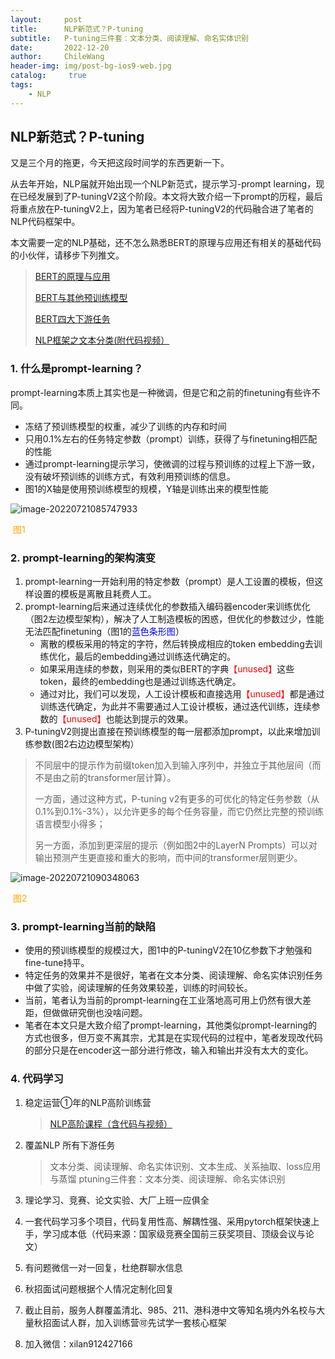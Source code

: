 ```yaml
---
layout:     post
title:      NLP新范式？P-tuning
subtitle:   P-tuning三件套：文本分类、阅读理解、命名实体识别
date:       2022-12-20
author:     ChileWang
header-img: img/post-bg-ios9-web.jpg
catalog: 	 true
tags:
    - NLP
---
```




## NLP新范式？P-tuning

又是三个月的拖更，今天把这段时间学的东西更新一下。

从去年开始，NLP届就开始出现一个NLP新范式，提示学习-prompt learning，现在已经发展到了P-tuningV2这个阶段。本文将大致介绍一下prompt的历程，最后将重点放在P-tuningV2上，因为笔者已经将P-tuningV2的代码融合进了笔者的NLP代码框架中。

本文需要一定的NLP基础，还不怎么熟悉BERT的原理与应用还有相关的基础代码的小伙伴，请移步下列推文。

> [BERT的原理与应用](http://mp.weixin.qq.com/s?__biz=Mzg2MzE2MzUxMg==&mid=2247484371&idx=1&sn=197b45d7c1b382cc96430a8f7d818ed1&chksm=ce7d86c4f90a0fd262d2135a5f497b3ff601600f60d3f8daa4ac3ff10a577997d38f58db83ea&scene=21#wechat_redirect)
>
> [BERT与其他预训练模型](http://mp.weixin.qq.com/s?__biz=Mzg2MzE2MzUxMg==&mid=2247484376&idx=1&sn=60f93154ec46ca0def6a5ae094c587f7&chksm=ce7d86cff90a0fd99c42f81bb73f10d922d5fc561161dd103258ba811f49cd8c0d01962f6561&scene=21#wechat_redirect)
>
> [BERT四大下游任务](http://mp.weixin.qq.com/s?__biz=Mzg2MzE2MzUxMg==&mid=2247484387&idx=1&sn=d3aa57bf4eff368366c01d9a4ff28153&chksm=ce7d86f4f90a0fe2ea28936f8408e9db00d43e5a96ec4c093d5426b531c25d4a5b262b2a717f&scene=21#wechat_redirect)
>
> [NLP框架之文本分类(附代码视频）](http://mp.weixin.qq.com/s?__biz=Mzg2MzE2MzUxMg==&mid=2247485421&idx=1&sn=e6aa1af09329953637b978ae7d2b7bc5&chksm=ce7d82faf90a0bec977e04cc214203238c2bae06281cf3aeddad9565202d0fbe79a2ac6b0e0b&scene=21#wechat_redirect)

### 1. 什么是prompt-learning？

prompt-learning本质上其实也是一种微调，但是它和之前的finetuning有些许不同。

* 冻结了预训练模型的权重，减少了训练的内存和时间
* 只用0.1%左右的任务特定参数（prompt）训练，获得了与finetuning相匹配的性能
* 通过prompt-learning提示学习，使微调的过程与预训练的过程上下游一致，没有破坏预训练的训练方式，有效利用预训练的信息。
* 图1的X轴是使用预训练模型的规模，Y轴是训练出来的模型性能

![image-20220721085747933](C:\Users\alialili\Desktop\todo\封面文案模板_作者\image-20220721085747933.png)

​																				<font color='orange'>图1</font>

### 2. prompt-learning的架构演变

1. prompt-learning一开始利用的特定参数（prompt）是人工设置的模板，但这样设置的模板是离散且耗费人工。
2. prompt-learning后来通过连续优化的参数插入编码器encoder来训练优化（图2左边模型架构），解决了人工制造模板的困惑，但优化的参数过少，性能无法匹配finetuning（图1的<font color='blue'>蓝色条形图</font>）
   * 离散的模板采用的特定的字符，然后转换成相应的token embedding去训练优化，最后的embedding通过训练迭代确定的。
   * 如果采用连续的参数，则采用的类似BERT的字典<font color='red'>【unused】</font>这些token，最终的embedding也是通过训练迭代确定。
   * 通过对比，我们可以发现，人工设计模板和直接选用<font color='red'>【unused】</font>都是通过训练迭代确定，为此并不需要通过人工设计模板，通过迭代训练，连续参数的<font color='red'>【unused】</font>也能达到提示的效果。
3. P-tuningV2则提出直接在预训练模型的每一层都添加prompt，以此来增加训练参数(图2右边边模型架构）

> 不同层中的提示作为前缀token加入到输入序列中，并独立于其他层间（而不是由之前的transformer层计算）。
>
> 一方面，通过这种方式，P-tuning v2有更多的可优化的特定任务参数（从0.1%到0.1%-3%），以允许更多的每个任务容量，而它仍然比完整的预训练语言模型小得多；
>
> 另一方面，添加到更深层的提示（例如图2中的LayerN Prompts）可以对输出预测产生更直接和重大的影响，而中间的transformer层则更少。



![image-20220721090348063](C:\Users\alialili\Desktop\todo\封面文案模板_作者\image-20220721090348063.png)

​																			   <font color='orange'>图2</font>

### 3. prompt-learning当前的缺陷

* 使用的预训练模型的规模过大，图1中的P-tuningV2在10亿参数下才勉强和fine-tune持平。
* 特定任务的效果并不是很好，笔者在文本分类、阅读理解、命名实体识别任务中做了实验，阅读理解的任务效果较差，训练的时间较长。
* 当前，笔者认为当前的prompt-learning在工业落地高可用上仍然有很大差距，但做做研究倒也没啥问题。
* 笔者在本文只是大致介绍了prompt-learning，其他类似prompt-learning的方式也很多，但万变不离其宗，尤其是在实现代码的过程中，笔者发现改代码的部分只是在encoder这一部分进行修改，输入和输出并没有太大的变化。



### 4. 代码学习

1. 稳定运营️①年的NLP高阶训练营

   > [NLP高阶课程（含代码与视频）](https://mp.weixin.qq.com/s/rHJGBIA8rvCMFXDtd3WDyQ)

2. 覆盖NLP 所有下游任务

   > 文本分类、阅读理解、命名实体识别、文本生成、关系抽取、loss应用与蒸馏
   > ptuning三件套：文本分类、阅读理解、命名实体识别



3. 理论学习、竞赛、论文实验、大厂上班一应俱全
4. 一套代码学习多个项目，代码复用性高、解耦性强、采用pytorch框架快速上手，学习成本低（代码来源：国家级竞赛全国前三获奖项目、顶级会议与论文）
5. ️有问题微信️一对一回复，杜绝群聊水信息
6. 秋招面试问题根据个人情况定制化回复
7. 截止目前，服务人群覆盖清北、985、211、港科港中文等知名境内外名校与大量秋招面试人群，加入训练营🉑️先试学一套核心框架
8. ️加入微信：xilan912427166

